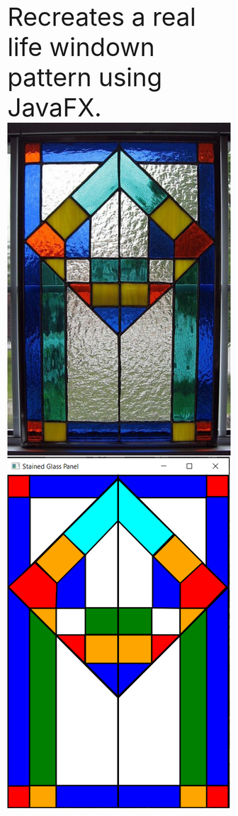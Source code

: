 <br><span style="font-size:4em;">Recreates a real life windown pattern using JavaFX.</span> </br>
<img src="0983f31c077788a610584d7bf41483ba.jpg">
<img src="Lab-06-output-Karin_Hernandez.png">